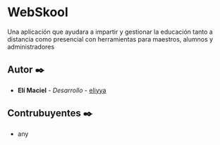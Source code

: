# WebSkool

Una aplicación que ayudara a impartir y gestionar la educación tanto a distancia como presencial con herramientas para maestros, alumnos y administradores

<!-- ## Comenzando 🚀

Estas instrucciones te permitirán obtener una copia del proyecto en funcionamiento en tu máquina local para propósitos de desarrollo y pruebas.
Por el momento solo se están creando las interfaces asi que la instalación será facil

### Pre-requisitos 📋

Que cosas necesitas para instalar el software y como instalarlas

```
git
```

### Instalación 🔧

* clona el repositorio

```
git clone https://github.com/EliMacMun/WebSkool.git
```

## Ejecución ⚙️

* Puedes instalar el proyecto para pruebas locales
  * Abre el archivo index.html

* En su defecto puedes visitar directamente la [página temporal](https://elimacmun.github.io/WebSkool/)

## Tecnologias utilizadas 🛠️

* HTML5 - Estructura de interfaces
* CSS3 - Estilos de interfaces
* JavaScript - Funciones de interfaces
* [Bootstrap](https://getbootstrap.com/) - Estilos y Estructura de interfaces
* [Google Fonts](https://fonts.google.com/) - Fuentes -->

## Autor ✒️

* **Elí Maciel** - *Desarrollo* - [eliyya](https://github.com/EliMacMun)

## Contrubuyentes ✒️

* any

<!--
## Licencia 📄

Este proyecto está bajo la Licencia (Tu Licencia) - mira el archivo [LICENSE.md](LICENSE.md) para detalles

## Expresiones de Gratitud 🎁

* Comenta a otros sobre este proyecto 📢
* Invita una cerveza 🍺 o un café ☕ a alguien del equipo. 
* Da las gracias públicamente 🤓.
* etc.

-->
